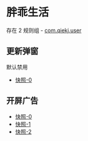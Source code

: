 # 胖乖生活

存在 2 规则组 - [com.qiekj.user](/src/apps/com.qiekj.user.ts)

## 更新弹窗

默认禁用

- [快照-0](https://i.gkd.li/import/13435011)

## 开屏广告

- [快照-0](https://i.gkd.li/import/12903088)
- [快照-1](https://i.gkd.li/import/12903086)
- [快照-2](https://i.gkd.li/import/12903095)
